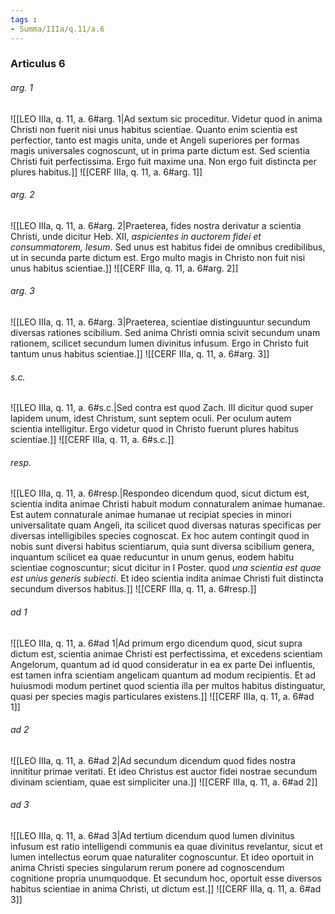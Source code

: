 ```yaml
---
tags : 
- Summa/IIIa/q.11/a.6
---
```


### Articulus 6

###### arg. 1
![[LEO IIIa, q. 11, a. 6#arg. 1|Ad sextum sic proceditur. Videtur quod in anima Christi non fuerit nisi unus habitus scientiae. Quanto enim scientia est perfectior, tanto est magis unita, unde et Angeli superiores per formas magis universales cognoscunt, ut in prima parte dictum est. Sed scientia Christi fuit perfectissima. Ergo fuit maxime una. Non ergo fuit distincta per plures habitus.]]
![[CERF IIIa, q. 11, a. 6#arg. 1]]

###### arg. 2
![[LEO IIIa, q. 11, a. 6#arg. 2|Praeterea, fides nostra derivatur a scientia Christi, unde dicitur Heb. XII, *aspicientes in auctorem fidei et consummatorem, Iesum*. Sed unus est habitus fidei de omnibus credibilibus, ut in secunda parte dictum est. Ergo multo magis in Christo non fuit nisi unus habitus scientiae.]]
![[CERF IIIa, q. 11, a. 6#arg. 2]]

###### arg. 3
![[LEO IIIa, q. 11, a. 6#arg. 3|Praeterea, scientiae distinguuntur secundum diversas rationes scibilium. Sed anima Christi omnia scivit secundum unam rationem, scilicet secundum lumen divinitus infusum. Ergo in Christo fuit tantum unus habitus scientiae.]]
![[CERF IIIa, q. 11, a. 6#arg. 3]]

###### s.c.
![[LEO IIIa, q. 11, a. 6#s.c.|Sed contra est quod Zach. III dicitur quod super lapidem unum, idest Christum, sunt septem oculi. Per oculum autem scientia intelligitur. Ergo videtur quod in Christo fuerunt plures habitus scientiae.]]
![[CERF IIIa, q. 11, a. 6#s.c.]]

###### resp.
![[LEO IIIa, q. 11, a. 6#resp.|Respondeo dicendum quod, sicut dictum est, scientia indita animae Christi habuit modum connaturalem animae humanae. Est autem connaturale animae humanae ut recipiat species in minori universalitate quam Angeli, ita scilicet quod diversas naturas specificas per diversas intelligibiles species cognoscat. Ex hoc autem contingit quod in nobis sunt diversi habitus scientiarum, quia sunt diversa scibilium genera, inquantum scilicet ea quae reducuntur in unum genus, eodem habitu scientiae cognoscuntur; sicut dicitur in I Poster. quod *una scientia est quae est unius generis subiecti*. Et ideo scientia indita animae Christi fuit distincta secundum diversos habitus.]]
![[CERF IIIa, q. 11, a. 6#resp.]]

###### ad 1
![[LEO IIIa, q. 11, a. 6#ad 1|Ad primum ergo dicendum quod, sicut supra dictum est, scientia animae Christi est perfectissima, et excedens scientiam Angelorum, quantum ad id quod consideratur in ea ex parte Dei influentis, est tamen infra scientiam angelicam quantum ad modum recipientis. Et ad huiusmodi modum pertinet quod scientia illa per multos habitus distinguatur, quasi per species magis particulares existens.]]
![[CERF IIIa, q. 11, a. 6#ad 1]]

###### ad 2
![[LEO IIIa, q. 11, a. 6#ad 2|Ad secundum dicendum quod fides nostra innititur primae veritati. Et ideo Christus est auctor fidei nostrae secundum divinam scientiam, quae est simpliciter una.]]
![[CERF IIIa, q. 11, a. 6#ad 2]]

###### ad 3
![[LEO IIIa, q. 11, a. 6#ad 3|Ad tertium dicendum quod lumen divinitus infusum est ratio intelligendi communis ea quae divinitus revelantur, sicut et lumen intellectus eorum quae naturaliter cognoscuntur. Et ideo oportuit in anima Christi species singularum rerum ponere ad cognoscendum cognitione propria unumquodque. Et secundum hoc, oportuit esse diversos habitus scientiae in anima Christi, ut dictum est.]]
![[CERF IIIa, q. 11, a. 6#ad 3]]

